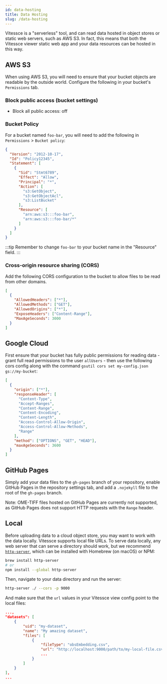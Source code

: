 ```yaml
---
id: data-hosting
title: Data Hosting
slug: /data-hosting
---
```


Vitessce is a "serverless" tool, and can read data hosted in object stores or static web servers, such as AWS S3. In fact, this means that both the Vitessce viewer static web app and your data resources can be hosted in this way.

## AWS S3

When using AWS S3, you will need to ensure that your bucket objects are readable by the outside world.
Configure the following in your bucket's `Permissions` tab.

### Block public access (bucket settings)

- Block all public access: off

### Bucket Policy

For a bucket named `foo-bar`, you will need to add the following in `Permissions` > `Bucket policy`:

```json
{
  "Version": "2012-10-17",
  "Id": "Policy12345",
  "Statement": [
    {
      "Sid": "Stmt6789",
      "Effect": "Allow",
      "Principal": "*",
      "Action": [
        "s3:GetObject",
        "s3:GetObjectAcl",
        "s3:ListBucket"
      ],
      "Resource": [
        "arn:aws:s3:::foo-bar",
        "arn:aws:s3:::foo-bar/*"
      ]
    }
  ]
}
```

:::tip
Remember to change `foo-bar` to your bucket name in the "Resource" field.
:::

### Cross-origin resource sharing (CORS)

Add the following CORS configuration to the bucket to allow files to be read from other domains.

```json
[
  {
    "AllowedHeaders": ["*"],
    "AllowedMethods": ["GET"],
    "AllowedOrigins": ["*"],
    "ExposeHeaders": ["Content-Range"],
    "MaxAgeSeconds": 3000
  }
]
```

## Google Cloud

First ensure that your bucket has fully public permissions for reading data - grant full read permissions to the user `allUsers` - then use the following cors config along with the command `gsutil cors set my-config.json gs://my-bucket`:

```json title="my-config.json"
[
  {
    "origin": ["*"],
    "responseHeader": [
      "Content-Type",
      "Accept-Ranges",
      "Content-Range",
      "Content-Encoding",
      "Content-Length",
      "Access-Control-Allow-Origin",
      "Access-Control-Allow-Methods",
      "Range"
    ],
    "method": ["OPTIONS", "GET", "HEAD"],
    "maxAgeSeconds": 3600
  }
]
```

<!--
## Zenodo

TODO
-->

## GitHub Pages

Simply add your data files to the `gh-pages` branch of your repository, enable GitHub Pages in the repository settings tab, and add a `.nojekyll` file to the root of the `gh-pages` branch.

Note: OME-TIFF files hosted on GitHub Pages are currently not supported, as GitHub Pages does not support HTTP requests with the `Range` header.

## Local

Before uploading data to a cloud object store, you may want to work with the data locally.
Vitessce supports local file URLs.
To serve data locally, any web server that can serve a directory should work, but we recommend [`http-server`](https://www.npmjs.com/package/http-server), which can be installed with Homebrew (on macOS) or NPM:

```sh
brew install http-server
# or
npm install --global http-server
```

Then, navigate to your data directory and run the server:

```sh
http-server ./ --cors -p 9000
```

And make sure that the `url` values in your Vitessce view config point to the local files:

```json
...,
"datasets": [
    {
        "uid": "my-dataset",
        "name": "My amazing dataset",
        "files": [
            {
                "fileType": "obsEmbedding.csv",
                "url": "http://localhost:9000/path/to/my-local-file.csv",
                ...
            }
        ]
    }
],
...
```

